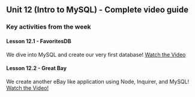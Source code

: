 ## Unit 12 (Intro to MySQL) - Complete video guide

### Key activities from the week

#### Lesson 12.1 - FavoritesDB

We dive into MySQL and create our very first database!
[Watch the Video](https://www.youtube.com/watch?v=5tcyKHHbS7U)

#### Lesson 12.2 - Great Bay

We create another eBay like application using Node, Inquirer, and MySQL!
[Watch the Video!](https://www.youtube.com/watch?v=oWMAhTUHMFw)
